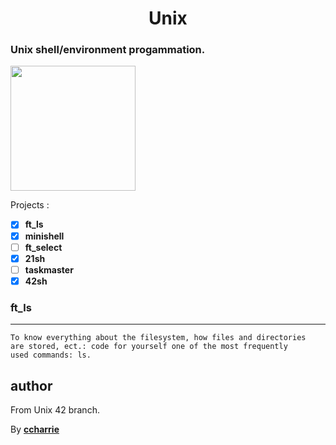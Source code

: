 <h1 align=center>Unix</h1>
<h3>Unix shell/environment progammation.</h3>

<p float="left">
    <a href="https://fr.wikipedia.org/wiki/Unix"><img src="https://www.lifewire.com/thmb/24KHN5twdvxBmwpV18RAXMGvPkg=/688x453/filters:fill(auto,1)/Unix_Logo-57b92e993df78c87631675c6.gif" height="200" width="auto"></a>
 </p>

Projects :
* [x] **ft_ls**
* [x] **minishell**
* [ ] **ft_select**
* [x] **21sh**
* [ ] **taskmaster**
* [x] **42sh**

### ft_ls
***
```
To know everything about the filesystem, how files and directories
are stored, ect.: code for yourself one of the most frequently
used commands: ls.
```

## author

From Unix 42 branch.

By [**ccharrie**](https://profile.intra.42.fr/users/ccharrie)
